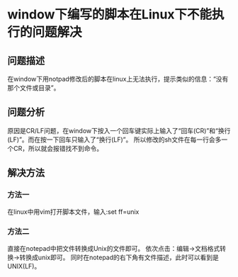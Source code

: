 # window下编写的脚本在Linux下不能执行的问题解决

## 问题描述
在window下用notpad修改后的脚本在linux上无法执行，提示类似的信息：“没有那个文件或目录”。

## 问题分析
原因是CR/LF问题，在window下按入一个回车键实际上输入了“回车(CR)”和“换行(LF)”。而在按一下回车只输入了“换行(LF)”。
所以修改的sh文件在每一行会多一个CR，所以就会报错找不到命令。

## 解决方法

### 方法一

在linux中用vim打开脚本文件，输入:set ff=unix

### 方法二
直接在notepad中把文件转换成Unix的文件即可。
依次点击：编辑->文档格式转换->转换成unix即可。
同时在notepad的右下角有文件描述，此时可以看到是UNIX(LF)。

<Valine/>




